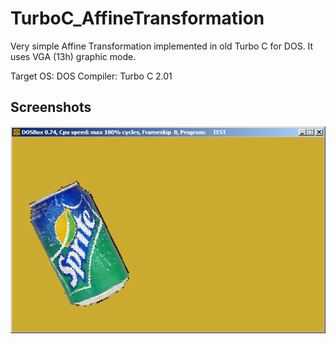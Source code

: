 # TurboC_AffineTransformation

Very simple Affine Transformation implemented in old Turbo C for DOS. It uses VGA (13h) graphic mode.

Target OS: DOS
Compiler: Turbo C 2.01


## Screenshots

![Screenshot](https://raw.githubusercontent.com/leonardo-ono/TurboC_AffineTransformation/master/screenshot.png)
